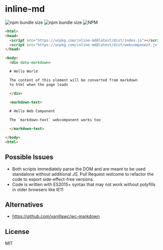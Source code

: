 # inline-md

![npm bundle size](https://img.shields.io/bundlephobia/min/inline-md.svg)
![npm bundle size](https://img.shields.io/bundlephobia/minzip/inline-md.svg)
![NPM](https://img.shields.io/npm/l/inline-md.svg)

```html
<html>
<head>
  <script src="https://unpkg.com/inline-md@latest/dist/index.js"></script>
  <script src="https://unpkg.com/inline-md@latest/dist/webcomponent.js"></script>
</head>

<body>
  <div data-markdown>

  # Hello World

  The content of this element will be converted from markdown
  to html when the page loads

  </div>
  
  <markdown-text>

  # Hello Web Component

  The `markdown-text` webcomponent works too

  </markdown-text>

</body>
<html>
```

## Possible Issues

- Both scripts immediately parse the DOM and are meant to be used standalone without additional JS. Pull Request welcome to refactor the code to export side-effect-free versions.
- Code is written with ES2015+ syntax that may not work without polyfills in older browsers like IE11

## Alternatives

- https://github.com/vanillawc/wc-markdown

## License

MIT